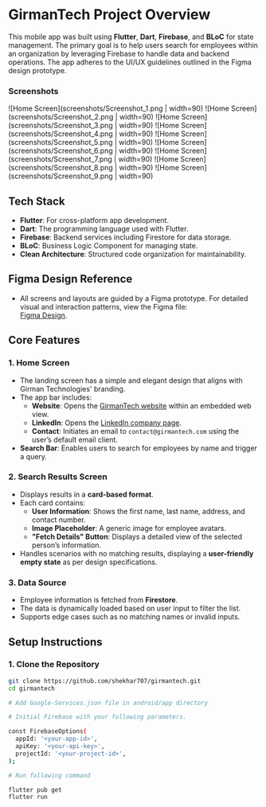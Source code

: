 # GirmanTech Project Overview

This mobile app was built using **Flutter**, **Dart**, **Firebase**, and **BLoC** for state management. The primary goal is to help users search for employees within an organization by leveraging Firebase to handle data and backend operations. The app adheres to the UI/UX guidelines outlined in the Figma design prototype.

### Screenshots

![Home Screen](screenshots/Screenshot_1.png | width=90)
![Home Screen](screenshots/Screenshot_2.png | width=90)
![Home Screen](screenshots/Screenshot_3.png | width=90)
![Home Screen](screenshots/Screenshot_4.png | width=90)
![Home Screen](screenshots/Screenshot_5.png | width=90)
![Home Screen](screenshots/Screenshot_6.png | width=90)
![Home Screen](screenshots/Screenshot_7.png | width=90)
![Home Screen](screenshots/Screenshot_8.png | width=90)
![Home Screen](screenshots/Screenshot_9.png | width=90)


## Tech Stack

- **Flutter**: For cross-platform app development.
- **Dart**: The programming language used with Flutter.
- **Firebase**: Backend services including Firestore for data storage.
- **BLoC**: Business Logic Component for managing state.
- **Clean Architecture**: Structured code organization for maintainability.

## **Figma Design Reference**
- All screens and layouts are guided by a Figma prototype. For detailed visual and interaction patterns, view the Figma file:  
  [Figma Design](https://www.figma.com/design/rJXNcq9yJAZv6T5pMFA0zh/Girman-Mobile-App-Assignment?node-id=1-180&node-type=frame&t=k3rK9zKADlREQFBH-0).


## Core Features

### 1. **Home Screen**
- The landing screen has a simple and elegant design that aligns with Girman Technologies' branding.
- The app bar includes:
  - **Website**: Opens the [GirmanTech website](https://girmantech.com) within an embedded web view.
  - **LinkedIn**: Opens the [LinkedIn company page](https://www.linkedin.com/company/girmantechnologies).
  - **Contact**: Initiates an email to `contact@girmantech.com` using the user’s default email client.
- **Search Bar**: Enables users to search for employees by name and trigger a query.

### 2. **Search Results Screen**
- Displays results in a **card-based format**.
- Each card contains:
  - **User Information**: Shows the first name, last name, address, and contact number.
  - **Image Placeholder**: A generic image for employee avatars.
  - **"Fetch Details" Button**: Displays a detailed view of the selected person’s information.
- Handles scenarios with no matching results, displaying a **user-friendly empty state** as per design specifications.

### 3. **Data Source**
- Employee information is fetched from **Firestore**.
- The data is dynamically loaded based on user input to filter the list.
- Supports edge cases such as no matching names or invalid inputs.

## Setup Instructions

### 1. Clone the Repository
```bash
git clone https://github.com/shekhar707/girmantech.git
cd girmantech

# Add Google-Services.json file in android/app directory

# Initial Firebase with your following parameters.

const FirebaseOptions(
  appId: '<your-app-id>',
  apiKey: '<your-api-key>',
  projectId: '<your-project-id>',
);

# Run following command

flutter pub get
flutter run
